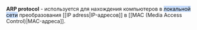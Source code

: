 **ARP protocol** - используется для нахождения компьютеров в <mark style="background: #ADCCFFA6;">локальной сети</mark>  преобразования [[IP adress|IP-адресов]] в [[MAC (Media Access Control)|MAC-адреса]].